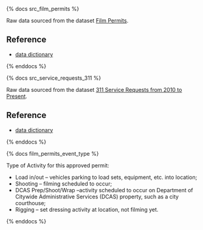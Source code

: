 {% docs src_film_permits %}

Raw data sourced from the dataset [Film Permits](https://data.cityofnewyork.us/City-Government/Film-Permits/tg4x-b46p/about_data).

## Reference

- [data dictionary](https://data.cityofnewyork.us/api/views/tg4x-b46p/files/916308c4-c857-40c5-a94d-f0b5aa0748e3?download=true&filename=Data%20Dictionary%20word.docx)

{% enddocs %}

{% docs src_service_requests_311 %}

Raw data sourced from the dataset [311 Service Requests from 2010 to Present](https://data.cityofnewyork.us/Social-Services/311-Service-Requests-from-2010-to-Present/erm2-nwe9/about_data).

## Reference

- [data dictionary](https://data.cityofnewyork.us/api/views/erm2-nwe9/files/b372b884-f86a-453b-ba16-1fe06ce9d212?download=true&filename=311_ServiceRequest_2010-Present_DataDictionary_Updated_2023.xlsx)

{% enddocs %}

{% docs film_permits_event_type %}

Type of Activity for this approved permit:

- Load in/out – vehicles parking to load sets, equipment, etc. into location;
- Shooting – filming scheduled to occur;
- DCAS Prep/Shoot/Wrap –activity scheduled to occur on Department of Citywide Administrative Services (DCAS) property, such as a city courthouse;
- Rigging – set dressing activity at location, not filming yet.

{% enddocs %}
